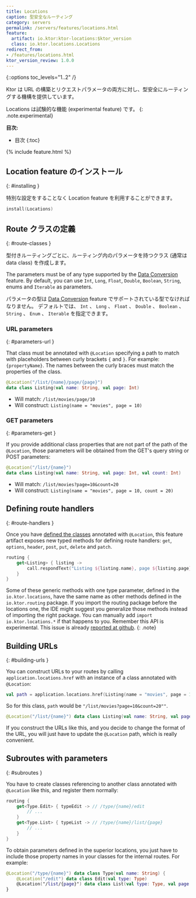 ```yaml
---
title: Locations
caption: 型安全なルーティング
category: servers
permalink: /servers/features/locations.html
feature:
  artifact: io.ktor:ktor-locations:$ktor_version
  class: io.ktor.locations.Locations
redirect_from:
- /features/locations.html
ktor_version_review: 1.0.0
---
```


{::options toc_levels="1..2" /}

Ktor は URL の構築とリクエストパラメータの両方に対し、型安全にルーティングする機構を提供しています。

Locations は試験的な機能 (experimental feature) です。
{: .note.experimental}

**目次:**

* 目次
{:toc}

{% include feature.html %}

## Location feature のインストール
{: #installing }

特別な設定をすることなく Location feature を利用することができます。

```kotlin
install(Locations)
```

## Route クラスの定義
{: #route-classes }

型付きルーティングごとに、ルーティング内のパラメータを持つクラス (通常は data class) を作成します。

The parameters must be of any type supported by the [Data Conversion](/servers/features/data-conversion.html) feature.
By default, you can use `Int`, `Long`, `Float`, `Double`, `Boolean`, `String`, enums and `Iterable` as parameters.

パラメータの型は [Data Conversion](/servers/features/data-conversion.html) feature でサポートされている型でなければなりません。
デフォルトでは、 `Int` 、 `Long` 、 `Float` 、 `Double` 、 `Boolean` 、 `String` 、 `Enum` 、 `Iterable` を指定できます。

### URL parameters
{: #parameters-url }

That class must be annotated with `@Location` specifying
a path to match with placeholders between curly brackets `{` and `}`. For example: `{propertyName}`.
The names between the curly braces must match the properties of the class.

```kotlin
@Location("/list/{name}/page/{page}")
data class Listing(val name: String, val page: Int)
```

* Will match: `/list/movies/page/10`
* Will construct: `Listing(name = "movies", page = 10)`

### GET parameters
{: #parameters-get }

If you provide additional class properties that are not part of the path of the `@Location`,
those parameters will be obtained from the GET's query string or POST parameters:

```kotlin
@Location("/list/{name}")
data class Listing(val name: String, val page: Int, val count: Int)
```

* Will match: `/list/movies?page=10&count=20`
* Will construct: `Listing(name = "movies", page = 10, count = 20)`

## Defining route handlers
{: #route-handlers }

Once you have [defined the classes](#route-classes) annotated with `@Location`,
this feature artifact exposes new typed methods for defining route handlers:
`get`, `options`, `header`, `post`, `put`, `delete` and `patch`.

```kotlin
routing {
    get<Listing> { listing ->
        call.respondText("Listing ${listing.name}, page ${listing.page}")
    }
}
```

Some of these generic methods with one type parameter, defined in the `io.ktor.locations`, have the same name as other methods defined in the `io.ktor.routing` package. If you import the routing package before the locations one, the IDE might suggest you generalize those methods instead of importing the right package. You can manually add `import io.ktor.locations.*` if that happens to you.
Remember this API is experimental. This issue is already [reported at github](https://github.com/ktorio/ktor/issues/368).
{: .note}


## Building URLs
{: #building-urls }

You can construct URLs to your routes by calling `application.locations.href` with
an instance of a class annotated with `@Location`:

```kotlin
val path = application.locations.href(Listing(name = "movies", page = 10, count = 20))
```

So for this class, `path` would be `"/list/movies?page=10&count=20""`.

```kotlin
@Location("/list/{name}") data class Listing(val name: String, val page: Int, val count: Int)
```

If you construct the URLs like this, and you decide to change the format of the URL,
you will just have to update the `@Location` path, which is really convenient.

## Subroutes with parameters
{: #subroutes }

You have to create classes referencing to another class annotated with `@Location` like this, and register them normally:

```kotlin
routing {
    get<Type.Edit> { typeEdit -> // /type/{name}/edit
        // ...
    }
    get<Type.List> { typeList -> // /type/{name}/list/{page}
        // ...
    }
}
```
 
To obtain parameters defined in the superior locations, you just have to include
those property names in your classes for the internal routes. For example:

```kotlin
@Location("/type/{name}") data class Type(val name: String) {
    @Location("/edit") data class Edit(val type: Type)
    @Location("/list/{page}") data class List(val type: Type, val page: Int)
}
```